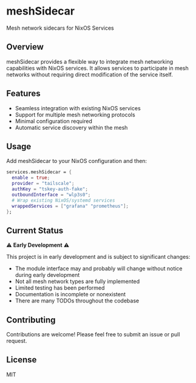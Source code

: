 # meshSidecar

Mesh network sidecars for NixOS Services

## Overview

meshSidecar provides a flexible way to integrate mesh networking capabilities with NixOS services. It allows services to participate in mesh networks without requiring direct modification of the service itself.

## Features

- Seamless integration with existing NixOS services
- Support for multiple mesh networking protocols
- Minimal configuration required
- Automatic service discovery within the mesh

## Usage

Add meshSidecar to your NixOS configuration and then:

```nix
services.meshSidecar = {
  enable = true;
  provider = "tailscale";
  authKey = "tskey-auth-fake";
  outboundInterface = "wlp3s0";
  # Wrap existing NixOS/systemd services
  wrappedServices = ["grafana" "prometheus"];
};
```

## Current Status

⚠️ **Early Development** ⚠️

This project is in early development and is subject to significant changes:

- The module interface may and probably will change without notice during early development
- Not all mesh network types are fully implemented
- Limited testing has been performed
- Documentation is incomplete or nonexistent
- There are many TODOs throughout the codebase

## Contributing

Contributions are welcome! Please feel free to submit an issue or pull request.

## License

MIT

